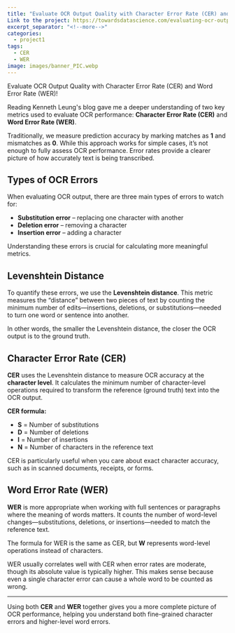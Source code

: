 ```yaml
---
title: "Evaluate OCR Output Quality with Character Error Rate (CER) and Word Error Rate (WER)"
Link to the project: https://towardsdatascience.com/evaluating-ocr-output-quality-with-character-error-rate-cer-and-word-error-rate-wer-853175297510/ 
excerpt_separator: "<!--more-->"
categories:
  - project1
tags:
  - CER
  - WER
image: images/banner_PIC.webp
---
```


Evaluate OCR Output Quality with Character Error Rate (CER) and Word Error Rate (WER)!

<!--more-->

Reading Kenneth Leung's blog gave me a deeper understanding of two key metrics used to evaluate OCR performance: **Character Error Rate (CER)** and **Word Error Rate (WER)**.  

Traditionally, we measure prediction accuracy by marking matches as **1** and mismatches as **0**. While this approach works for simple cases, it’s not enough to fully assess OCR performance. Error rates provide a clearer picture of how accurately text is being transcribed.  

## Types of OCR Errors

When evaluating OCR output, there are three main types of errors to watch for:

* **Substitution error** – replacing one character with another  
* **Deletion error** – removing a character  
* **Insertion error** – adding a character  

Understanding these errors is crucial for calculating more meaningful metrics.

## Levenshtein Distance

To quantify these errors, we use the **Levenshtein distance**. This metric measures the “distance” between two pieces of text by counting the minimum number of edits—insertions, deletions, or substitutions—needed to turn one word or sentence into another.  

In other words, the smaller the Levenshtein distance, the closer the OCR output is to the ground truth.

## Character Error Rate (CER)

**CER** uses the Levenshtein distance to measure OCR accuracy at the **character level**. It calculates the minimum number of character-level operations required to transform the reference (ground truth) text into the OCR output.

**CER formula:**

- **S** = Number of substitutions  
- **D** = Number of deletions  
- **I** = Number of insertions  
- **N** = Number of characters in the reference text  

CER is particularly useful when you care about exact character accuracy, such as in scanned documents, receipts, or forms.

## Word Error Rate (WER)

**WER** is more appropriate when working with full sentences or paragraphs where the meaning of words matters. It counts the number of word-level changes—substitutions, deletions, or insertions—needed to match the reference text.  

The formula for WER is the same as CER, but **W** represents word-level operations instead of characters.

WER usually correlates well with CER when error rates are moderate, though its absolute value is typically higher. This makes sense because even a single character error can cause a whole word to be counted as wrong.

---

Using both **CER** and **WER** together gives you a more complete picture of OCR performance, helping you understand both fine-grained character errors and higher-level word errors.  

